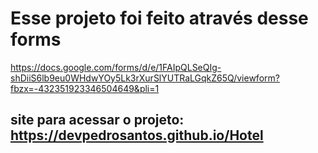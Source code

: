 # Esse projeto foi feito através desse forms

https://docs.google.com/forms/d/e/1FAIpQLSeQIg-shDiiS6lb9eu0WHdwYOy5Lk3rXurSlYUTRaLGqkZ65Q/viewform?fbzx=-432351923346504649&pli=1

## site para acessar o projeto: https://devpedrosantos.github.io/Hotel
